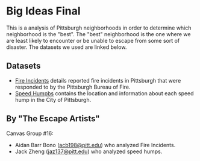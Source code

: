 # Big Ideas Final

This is a analysis of Pittsburgh neighborhoods in order to determine which neighborhood is the "best". The "best" neighborhood is the one where we are least likely to encounter or be unable to escape from some sort of disaster. The datasets we used are linked below.

## Datasets
- [Fire Incidents](https://data.wprdc.org/dataset/fire-incidents-in-city-of-pittsburgh) details reported fire incidents in Pittsburgh that were responded to by the Pittsburgh Bureau of Fire.
- [Speed Humpbs](https://data.wprdc.org/dataset/city-of-pittsburgh-speed-humps) contains the location and information about each speed hump in the City of Pittsburgh. 

## By "The Escape Artists" 
Canvas Group #16:
- Aidan Barr Bono (acb198@pitt.edu) who analyzed Fire Incidents.
- Jack Zheng (jaz137@pitt.edu) who analyzed speed humps. 